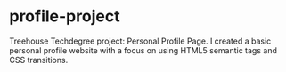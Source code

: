# profile-project
Treehouse Techdegree project: Personal Profile Page. I created a basic personal profile website with a focus on using HTML5 semantic tags and CSS transitions.
